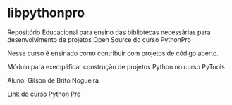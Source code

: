 # libpythonpro

Repositório Educacional para ensino das bibliotecas necessárias para desenvolvimento de projetos Open Source do curso PythonPro

Nesse curso é ensinado como contribuir com projetos de código aberto.

Módulo para exemplificar construção de projetos Python no curso PyTools

Aluno: Gilson de Brito Nogueira


Link do curso [Python Pro](https://www.python.pro.br/)
